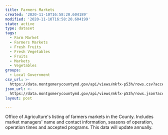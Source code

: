 ```yaml
---
title: Farmers Markets
created: '2020-11-10T16:58:20.604189'
modified: '2020-11-10T16:58:20.604199'
state: active
type: dataset
tags:
  - Farm Market
  - Farmers Markets
  - Fresh Fruits
  - Fresh Vegetables
  - Fruits
  - Markets
  - Vegetables
groups:
  - Local Government
csv_url: >-
  https://data.montgomerycountymd.gov/api/views/mkfx-p53h/rows.csv?accessType=DOWNLOAD
json_url: >-
  https://data.montgomerycountymd.gov/api/views/mkfx-p53h/rows.json?accessType=DOWNLOAD
layout: post

---
```

Office of Agriculture's listing of farmers markets in the County. Includes market managers' name and contact information, seasons of operation, operation times and accepted programs. This data will update annually.
